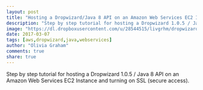 ```yaml
---
layout: post
title: "Hosting a Dropwizard/Java 8 API on an Amazon Web Services EC2 Instance (+ SSL)"
description: "Step by step tutorial for hosting a Dropwizard 1.0.5 / Java 8 API on an Amazon Web Services EC2 Instance and turning on SSL (secure access)."
image: "https://dl.dropboxusercontent.com/u/28544515/livgrhm/dropwizard_post.png"
date: 2017-03-07
tags: [aws,dropwizard,java,webservices]
author: "Olivia Graham"
comments: true
share: true
---
```


Step by step tutorial for hosting a Dropwizard 1.0.5 / Java 8 API on an Amazon Web Services EC2 Instance and turning on SSL (secure access).
